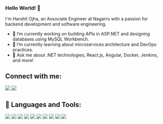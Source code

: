 ### Hello World! 👋

I'm Harshit Ojha, an Associate Engineer at Nagarro with a passion for backend development and software engineering.

- 🔭 I’m currently working on building APIs in ASP.NET and designing databases using MySQL Workbench.
- 🌱 I’m currently learning about microservices architecture and DevOps practices.
- 💬 Ask me about .NET technologies, React.js, Angular, Docker, Jenkins, and more!

## Connect with me:

<p align="left">
  <a href="https://www.linkedin.com/in/harshit-ojha-4913181bb/"><img src="https://img.icons8.com/fluent/48/000000/linkedin.png"/></a>
  <a href="https://www.instagram.com/the_harshit_ojha/"><img src="https://img.icons8.com/fluent/48/000000/instagram-new.png"/></a>
</p>

## 🚀 Languages and Tools:

<p align="left"> 
  <img src="https://img.icons8.com/color/48/000000/react-native.png"/>
  <img src="https://img.icons8.com/color/48/000000/angularjs.png"/>
  <img src="https://img.icons8.com/color/48/000000/docker.png"/>
  <img src="https://img.icons8.com/color/48/000000/jenkins.png"/>
  <img src="https://img.icons8.com/color/48/000000/microsoft-sql-server.png"/>
  <img src="https://img.icons8.com/color/48/000000/nodejs.png"/>
  <img src="https://img.icons8.com/color/48/000000/visual-studio-code-2019.png"/>
  <img src="https://img.icons8.com/color/48/000000/mysql.png"/>
  <img src="https://img.icons8.com/color/48/000000/git.png"/>
  <img src="https://img.icons8.com/color/48/000000/postman.png"/>
</p>
